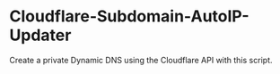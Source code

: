 # Cloudflare-Subdomain-AutoIP-Updater
Create a private Dynamic DNS using the Cloudflare API with this script.
